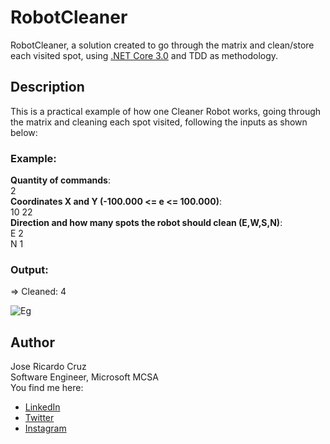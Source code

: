 # RobotCleaner
RobotCleaner, a solution created to go through the matrix and clean/store each visited spot, using [.NET Core 3.0](https://github.com/dotnet/aspnetcore) and TDD as methodology.

## Description
This is a practical example of how one Cleaner Robot works, going through the matrix and cleaning each spot visited, following the inputs as shown below: 

### Example:

**Quantity of commands**:\
2\
**Coordinates X and Y (-100.000 <= e <= 100.000)**:\
10 22\
**Direction and how many spots the robot should clean (E,W,S,N)**:\
E 2\
N 1 

### Output:

=> Cleaned: 4

![Eg](https://i.imgur.com/Wos1q8w.jpg)

## Author
Jose Ricardo Cruz\
Software Engineer, Microsoft MCSA\
You find me here:
 - [LinkedIn](https://www.linkedin.com/in/jrgcruz/)
 - [Twitter](https://twitter.com/josericardodev)
 - [Instagram](https://www.instagram.com/josecruz.io/)




